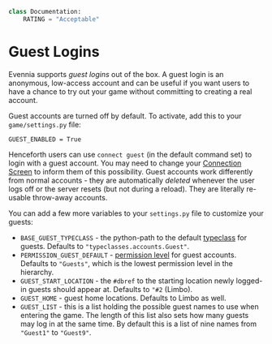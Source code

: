 ```python
class Documentation:
    RATING = "Acceptable"
```

# Guest Logins

Evennia supports *guest logins* out of the box. A guest login is an anonymous, low-access account and can be useful if you want users to have a chance to try out your game without committing to creating a real account.

Guest accounts are turned off by default. To activate, add this to your `game/settings.py` file:

    GUEST_ENABLED = True

Henceforth users can use `connect guest` (in the default command set) to login with a guest account. You may need to change your [Connection Screen](../../evennia_core/system/ui/Connection-Screen) to inform them of this possibility. Guest accounts work differently from normal accounts - they are automatically *deleted* whenever the user logs off or the server resets (but not during a reload). They are literally re-usable throw-away accounts. 

You can add a few more variables to your `settings.py` file to customize your guests:

- `BASE_GUEST_TYPECLASS` - the python-path to the default [typeclass](../../evennia_core/typeclasses/Typeclasses) for guests. Defaults to `"typeclasses.accounts.Guest"`.
- `PERMISSION_GUEST_DEFAULT` - [permission level](../../evennia_core/system/locks/Locks) for guest accounts. Defaults to `"Guests"`, which is the lowest permission level in the hierarchy.
- `GUEST_START_LOCATION` - the `#dbref` to the starting location newly logged-in guests should appear at. Defaults to `"#2` (Limbo).
- `GUEST_HOME` - guest home locations. Defaults to Limbo as well.
- `GUEST_LIST` - this is a list holding the possible guest names to use when entering the game. The length of this list also sets how many guests may log in at the same time. By default this is a list of nine names from `"Guest1"` to `"Guest9"`.

